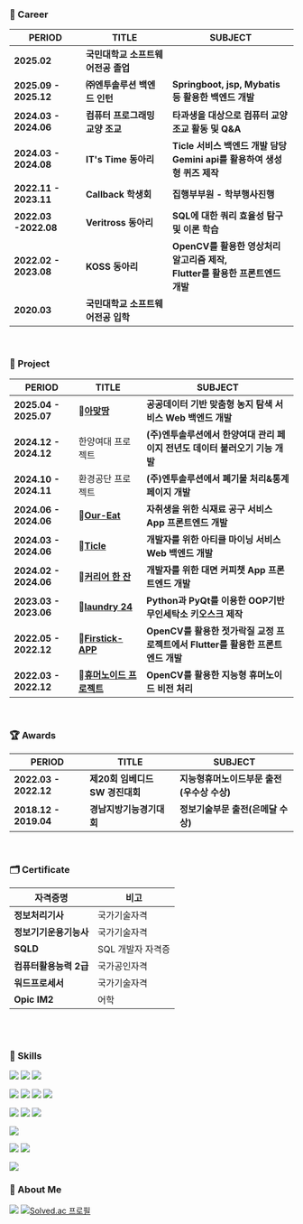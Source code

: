 


### 🏢 Career

| PERIOD | TITLE | SUBJECT |
| ------- | ------- | ------- | 
| **2025.02** | **국민대학교 소프트웨어전공 졸업** | |
| **2025.09 - 2025.12** | **㈜엔투솔루션 백엔드 인턴** | **Springboot, jsp, Mybatis 등 활용한 백엔드 개발** |
| **2024.03 - 2024.06** | **컴퓨터 프로그래밍 교양 조교** | **타과생을 대상으로 컴퓨터 교양 조교 활동 및 Q&A**| 
| **2024.03 - 2024.08** | **IT's Time 동아리** | **Ticle 서비스 백엔드 개발 담당<br>Gemini api를 활용하여 생성형 퀴즈 제작**|
| **2022.11 - 2023.11** | **Callback 학생회** | **집행부부원 - 학부행사진행** | 
| **2022.03 -2022.08** | **Veritross 동아리** | **SQL에 대한 쿼리 효율성 탐구 및 이론 학습** |
| **2022.02 - 2023.08** | **KOSS 동아리** |**OpenCV를 활용한 영상처리 알고리즘 제작, <br>Flutter를 활용한 프론트엔드 개발**|
| **2020.03** | **국민대학교 소프트웨어전공 입학** | |

<br>

### 📜 Project  

| PERIOD | TITLE | SUBJECT |
|--------|-------|---------|
| **2025.04 - 2025.07** | **🔗[아맞땅](https://github.com/chaeyeonKong/matddang-be)** | **공공데이터 기반 맞춤형 농지 탐색 서비스 Web 백엔드 개발** |
| **2024.12 - 2024.12** | 한양여대 프로젝트 | **(주)엔투솔루션에서 한양여대 관리 페이지 전년도 데이터 불러오기 기능 개발** |
| **2024.10 - 2024.11** | 환경공단 프로젝트 | **(주)엔투솔루션에서 폐기물 처리&통계 페이지 개발** |
| **2024.06 - 2024.06** | **🔗[Our-Eat](https://github.com/chaeyeonKong/Our-Eat)** | **자취생을 위한 식재료 공구 서비스 App 프론트엔드 개발** |
| **2024.03 - 2024.06** | **🔗[Ticle](https://github.com/chaeyeonKong/Ticle-server)** | **개발자를 위한 아티클 마이닝 서비스 Web 백엔드 개발** |
| **2024.02 - 2024.06** | **🔗[커리어 한 잔](https://github.com/chaeyeonKong/Coffee_cup)** | **개발자를 위한 대면 커피챗 App 프론트엔드 개발** |
| **2023.03 - 2023.06** | **🔗[laundry 24](https://github.com/chaeyeonKong/LaundryProject)** | **Python과 PyQt를 이용한 OOP기반 무인세탁소 키오스크 제작** |
| **2022.05 - 2022.12** | **🔗[Firstick-APP](https://github.com/chaeyeonKong/Firstick-APP)** | **OpenCV를 활용한 젓가락질 교정 프로젝트에서 Flutter를 활용한 프론트엔드 개발** |
| **2022.03 - 2022.12** | **🔗[휴머노이드 프로젝트](https://github.com/chaeyeonKong/2022ESWContest_robot_2005)** | **OpenCV를 활용한 지능형 휴머노이드 비전 처리** |


<br>

### 🏆 Awards
| PERIOD | TITLE | SUBJECT |
| ------- | ------- | -------|
| **2022.03 - 2022.12** | **제20회 임베디드 SW 경진대회** | **지능형휴머노이드부문 출전(우수상 수상)** |
| **2018.12 - 2019.04** | **경남지방기능경기대회** | **정보기술부문 출전(은메달 수상)** |

<br>

### 🗂️ Certificate

| 자격증명               | 비고            |
|------------------------|-----------------|
| **정보처리기사**           | 국가기술자격     |
| **정보기기운용기능사**     | 국가기술자격     |
| **SQLD**                  | SQL 개발자 자격증 |
| **컴퓨터활용능력 2급**  | 국가공인자격     |
| **워드프로세서**           | 국가기술자격     |
| **Opic IM2**  | 어학 |

<br>

<br>

### 🧩 Skills  

  <img src="https://img.shields.io/badge/Java-007396?style=flat&logo=Java&logoColor=white"/></a>
  <img src="https://img.shields.io/badge/Python-3776AB?style=flat&logo=Python&logoColor=white"/></a>
  <img src="https://img.shields.io/badge/C-A8B9CC?style=flat&logo=C&logoColor=white"/></a>
  
  <img src="https://img.shields.io/badge/MySQL-4479A1?style=flat&logo=MySQL&logoColor=white"/></a>
  <img src="https://img.shields.io/badge/Django-092E20?style=flat&logo=Django&logoColor=white"/></a>
  <img src="https://img.shields.io/badge/SQLite-003B57?style=flat&logo=SQLite&logoColor=white"/></a>
  <img src="https://img.shields.io/badge/SpringBoot-6DB33F?style=flat&logo=springboot&logoColor=white"/></a>
  
  <img src="https://img.shields.io/badge/html5-E34F26?style=flat&logo=html5&logoColor=white"/></a>
  <img src="https://img.shields.io/badge/Dart-0175C2?style=flat&logo=Dart&logoColor=white"/></a>
  <img src="https://img.shields.io/badge/Flutter-02569B?style=flat&logo=Flutter&logoColor=white"/></a>

  <img src="https://img.shields.io/badge/OpenCV-5C3EE8?style=flat&logo=OpenCV&logoColor=white"/></a>

  <img src="https://img.shields.io/badge/Linux-FCC624?style=flat&logo=Linux&logoColor=white"/></a>
  <img src="https://img.shields.io/badge/Window-0078D6?style=flat&logo=windows10&logoColor=white"/></a>

  <img src="https://img.shields.io/badge/selenium-43B02A?style=flat&logo=selenium&logoColor=white"/></a>
  
### 💬 About Me

<a href="https://velog.io/@dnjftjd53/posts"><img src="https://img.shields.io/badge/Velog-20C997?style=flat&logo=Velog&logoColor=white"/></a>
[![Solved.ac
프로필](http://mazassumnida.wtf/api/mini/generate_badge?boj=0vel)](https://solved.ac/0vel)




